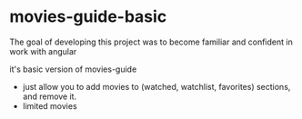 # movies-guide-basic
The goal of developing this project was to become familiar and confident in work with angular
 
 it's basic version of movies-guide
- just allow you to add movies to (watched, watchlist, favorites) sections, and remove it.
- limited movies
